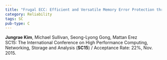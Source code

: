 ```yaml
---
title: "Frugal ECC: Efficient and Versatile Memory Error Protection through Fine-grained Compression"
category: Reliability
tags: SC
pub-type: C
---
```


**Jungrae Kim**, Michael Sullivan, Seong-Lyong Gong, Mattan Erez<br>
SC15: The International Conference on High Performance Computing, Networking, Storage and Analysis (**SC15**) / Acceptance Rate: 22%, Nov. 2015.

